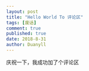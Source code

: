 ```yaml
---
layout: post
title: "Hello World To 评论区"
tags: [废话]
comment: true
published: true
date: 2018-8-31
author: Duanyll
---
```


庆祝一下，我成功加了个评论区

<!-- more -->
